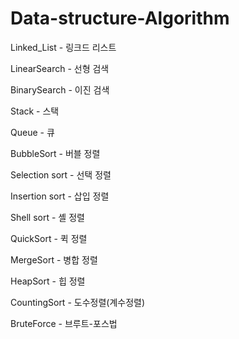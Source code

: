 ﻿# Data-structure-Algorithm
 
Linked_List   - 링크드 리스트
 
LinearSearch  - 선형 검색

BinarySearch  - 이진 검색

Stack - 스택

Queue - 큐

BubbleSort - 버블 정렬

Selection sort - 선택 정렬

Insertion sort - 삽입 정렬

Shell sort - 셸 정렬

QuickSort - 퀵 정렬

MergeSort - 병합 정렬

HeapSort - 힙 정렬

CountingSort - 도수정렬(계수정렬)

BruteForce - 브루트-포스법

